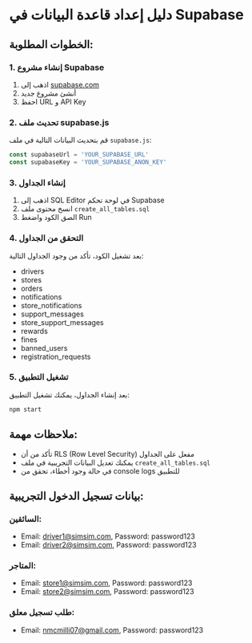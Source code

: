 # دليل إعداد قاعدة البيانات في Supabase

## الخطوات المطلوبة:

### 1. إنشاء مشروع Supabase
1. اذهب إلى [supabase.com](https://supabase.com)
2. أنشئ مشروع جديد
3. احفظ URL و API Key

### 2. تحديث ملف supabase.js
قم بتحديث البيانات التالية في ملف `supabase.js`:

```javascript
const supabaseUrl = 'YOUR_SUPABASE_URL'
const supabaseKey = 'YOUR_SUPABASE_ANON_KEY'
```

### 3. إنشاء الجداول
1. اذهب إلى SQL Editor في لوحة تحكم Supabase
2. انسخ محتوى ملف `create_all_tables.sql`
3. الصق الكود واضغط Run

### 4. التحقق من الجداول
بعد تشغيل الكود، تأكد من وجود الجداول التالية:
- drivers
- stores  
- orders
- notifications
- store_notifications
- support_messages
- store_support_messages
- rewards
- fines
- banned_users
- registration_requests

### 5. تشغيل التطبيق
بعد إنشاء الجداول، يمكنك تشغيل التطبيق:

```bash
npm start
```

## ملاحظات مهمة:
- تأكد من أن RLS (Row Level Security) مفعل على الجداول
- يمكنك تعديل البيانات التجريبية في ملف `create_all_tables.sql`
- في حالة وجود أخطاء، تحقق من console logs للتطبيق

## بيانات تسجيل الدخول التجريبية:

### السائقين:
- Email: driver1@simsim.com, Password: password123
- Email: driver2@simsim.com, Password: password123

### المتاجر:
- Email: store1@simsim.com, Password: password123
- Email: store2@simsim.com, Password: password123

### طلب تسجيل معلق:
- Email: nmcmilli07@gmail.com, Password: password123 